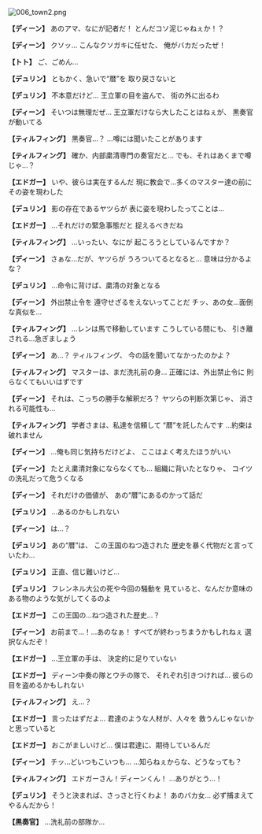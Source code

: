 
![006_town2.png](../images/backgrounds/006_town2.png)

**【ディーン】**
あのアマ、なにが記者だ！
とんだコソ泥じゃねぇか！？

**【ディーン】**
クソッ…
こんなクソガキに任せた、
俺がバカだったぜ！

**【トト】**
ご、ごめん…

**【デュリン】**
ともかく、急いで“暦”を
取り戻さないと

**【デュリン】**
不本意だけど…
王立軍の目を盗んで、
街の外に出るわ

**【ディーン】**
そいつは無理だぜ…
王立軍だけなら大したことはねぇが、
黒奏官が動いてる

**【ティルフィング】**
黒奏官…？
…噂には聞いたことがあります

**【ティルフィング】**
確か、内部粛清専門の奏官だと…
でも、それはあくまで噂じゃ…？

**【エドガー】**
いや、彼らは実在するんだ
現に教会で…多くのマスター達の前に
その姿を現わした

**【デュリン】**
影の存在であるヤツらが
表に姿を現わしたってことは…

**【エドガー】**
…それだけの緊急事態だと
捉えるべきだね

**【ティルフィング】**
…いったい、なにが
起ころうとしているんですか？

**【ディーン】**
さぁな…だが、ヤツらが
うろついてるとなると…
意味は分かるよな？

**【デュリン】**
…命令に背けば、粛清の対象となる

**【ディーン】**
外出禁止令を
遵守せざるをえないってことだ
チッ、あの女…面倒な真似を…

**【ティルフィング】**
…レンは馬で移動しています
こうしている間にも、
引き離される…急ぎましょう

**【ディーン】**
あ…？
ティルフィング、
今の話を聞いてなかったのかよ？

**【ティルフィング】**
マスターは、まだ洗礼前の身…
正確には、外出禁止令に
則らなくてもいいはずです

**【ディーン】**
それは、こっちの勝手な解釈だろ？
ヤツらの判断次第じゃ、
消される可能性も…

**【ティルフィング】**
学者さまは、私達を信頼して
“暦”を託したんです
…約束は破れません

**【ディーン】**
…俺も同じ気持ちだけどよ、
ここはよく考えたほうがいい

**【ディーン】**
たとえ粛清対象にならなくても…
組織に背いたとなりゃ、
コイツの洗礼だって危うくなる

**【ディーン】**
それだけの価値が、
あの“暦”にあるのかって話だ

**【デュリン】**
…あるのかもしれない

**【ディーン】**
は…？

**【デュリン】**
あの“暦”は、
この王国のねつ造された
歴史を暴く代物だと言っていたわ…

**【デュリン】**
正直、信じ難いけど…

**【デュリン】**
フレンネル大公の死や今回の騒動を
見ていると、なんだか意味の
ある物のような気がしてくるのよ

**【エドガー】**
この王国の…ねつ造された歴史…？

**【ディーン】**
お前まで…！…あのなぁ！
すべてが終わっちまうかもしれねぇ
選択なんだぞ！

**【エドガー】**
…王立軍の手は、
決定的に足りていない

**【エドガー】**
ディーン中奏の隊とウチの隊で、
それぞれ引きつければ…
彼らの目を盗めるかもしれない

**【ティルフィング】**
え…？

**【エドガー】**
言ったはずだよ…
君達のような人材が、人々を
救うんじゃないかと思っていると

**【エドガー】**
おこがましいけど…
僕は君達に、期待しているんだ

**【ディーン】**
チッ…どいつもこいつも…
…知らねぇからな、どうなっても？

**【ティルフィング】**
エドガーさん！ディーンくん！
…ありがとう…！

**【デュリン】**
そうと決まれば、さっさと行くわよ！
あのバカ女…
必ず捕まえてやるんだから！

**【黒奏官】**
…洗礼前の部隊か…